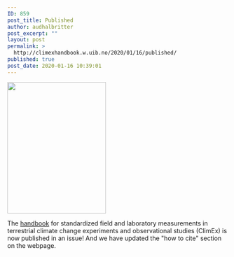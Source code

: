 ```yaml
---
ID: 859
post_title: Published
author: audhalbritter
post_excerpt: ""
layout: post
permalink: >
  http://climexhandbook.w.uib.no/2020/01/16/published/
published: true
post_date: 2020-01-16 10:39:01
---
```

<img class="alignnone size-medium wp-image-865" src="http://climexhandbook.w.uib.no/files/2020/01/Bildschirmfoto-2020-01-28-um-10.43.12-225x300.png" alt="" width="225" height="300" />

The <a href="https://besjournals.onlinelibrary.wiley.com/doi/full/10.1111/2041-210X.13331">handbook</a> for standardized field and laboratory measurements in terrestrial climate change experiments and observational studies (ClimEx) is now published in an issue! And we have updated the "how to cite" section on the webpage.